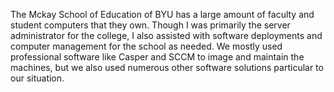 The Mckay School of Education of BYU has a large amount of faculty and student computers that they own. Though I was primarily the server administrator for the college, I also assisted with software deployments and computer management for the school as needed. We mostly used professional software like Casper and SCCM to image and maintain the machines, but we also used numerous other software solutions particular to our situation.

